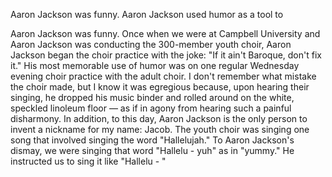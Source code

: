 
Aaron Jackson was funny. 
Aaron Jackson used humor as a tool to 


Aaron Jackson was funny. 
Once when we were at Campbell University and Aaron Jackson was conducting the 300-member youth choir, Aaron Jackson began the choir practice with the joke: "If it ain't Baroque, don't fix it." 
His most memorable use of humor was on one regular Wednesday evening choir practice with the adult choir. I don't remember what mistake the choir made, but I know it was egregious because, upon hearing their singing, he dropped his music binder and rolled around on the white, speckled linoleum floor — as if in agony from hearing such a painful disharmony.
In addition, to this day, Aaron Jackson is the only person to invent a nickname for my name: Jacob. The youth choir was singing one song that involved singing the word "Hallelujah." To Aaron Jackson's dismay, we were singing that word "Hallelu - yuh" as in "yummy." He instructed us to sing it like "Hallelu - "